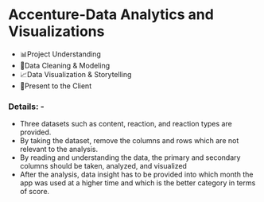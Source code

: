 # Accenture-Data Analytics and Visualizations
- 📊Project Understanding
- 🧹Data Cleaning & Modeling
- 📈Data Visualization & Storytelling
- 📢Present to the Client

### Details: -
- Three datasets such as content, reaction, and reaction types are provided.
- By taking the dataset, remove the columns and rows which are not relevant to the analysis.
- By reading and understanding the data, the primary and secondary columns should be taken, analyzed, and visualized
- After the analysis, data insight has to be provided into which month the app was used at a higher time and which is the better category in terms of score.





